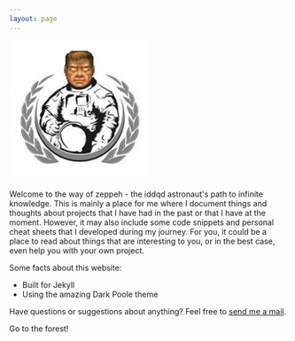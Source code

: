 ```yaml
---
layout: page
---
```


<img src="/assets/doomguy.png" alt="Weltraumaffendoomguy logo" style="height: 50%; width: 50%; margin-left: auto; margin-right: auto;">

Welcome to the way of zeppeh - the iddqd astronaut's path to infinite knowledge. This is mainly a place for me where I document things and thoughts about projects that I have had in the past or that I have at the moment. However, it may also include some code snippets and personal cheat sheets that I developed during my journey. For you, it could be a place to read about things that are interesting to you, or in the best case, even help you with your own project.

Some facts about this website:

- Built for Jekyll
- Using the amazing Dark Poole theme

Have questions or suggestions about anything? Feel free to [send me a mail](zeppeh@icloud.com).

Go to the forest!

<!-- <a href="https://twitter.com/zeppehh">
<img src="/assets/twitter.png" alt="twitter logo" style="height: 5%; width: 5%;"> ---->
